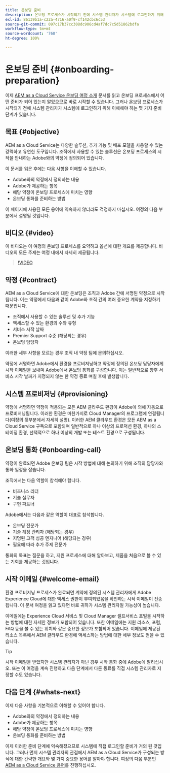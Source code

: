 ```yaml
---
title: 온보딩 준비
description: 온보딩 프로세스가 시작되기 전에 시스템 관리자가 시스템에 로그인하기 위해 이해해야 하는 몇 가지 준비 단계가 있습니다.
exl-id: 86139b1a-c22a-4716-a0f9-cf142cbc6c53
source-git-commit: 097c17b37cc308dc906cd4af7dc7c5d51862bdfa
workflow-type: tm+mt
source-wordcount: '768'
ht-degree: 100%

---
```


# 온보딩 준비 {#onboarding-preparation}

이제 [AEM as a Cloud Service 온보딩 여정 소개](overview.md) 문서를 읽고 온보딩 프로세스에서 어떤 준비가 되어 있는지 알았으므로 바로 시작할 수 있습니다. 그러나 온보딩 프로세스가 시작되기 전에 시스템 관리자가 시스템에 로그인하기 위해 이해해야 하는 몇 가지 준비 단계가 있습니다.

## 목표 {#objective}

AEM as a Cloud Service는 다양한 솔루션, 추가 기능 및 배포 모델을 사용할 수 있는 강력하고 유연한 도구입니다. 조직에서 사용할 수 있는 솔루션은 온보딩 프로세스의 시작을 안내하는 Adobe와의 약정에 정의되어 있습니다.

이 문서를 읽은 후에는 다음 사항을 이해할 수 있습니다.

* Adobe와의 약정에서 정의하는 내용
* Adobe가 제공하는 항목
* 해당 약정이 온보딩 프로세스에 미치는 영향
* 온보딩 통화를 준비하는 방법

이 페이지에 사용된 모든 용어에 익숙하지 않더라도 걱정하지 마십시오. 여정의 다음 부분에서 설명될 것입니다.

## 비디오 {#video}

이 비디오는 이 여정의 온보딩 프로세스를 요약하고 옵션에 대한 개요를 제공합니다. 비디오의 모든 주제는 여정 내에서 자세히 제공됩니다.

>[!VIDEO](https://video.tv.adobe.com/v/336959/?quality=12&learn=on)

## 약정 {#contract}

AEM as a Cloud Service에 대한 온보딩은 조직과 Adobe 간에 서명된 약정으로 시작됩니다. 이는 약정에서 다음과 같이 Adobe와 조직 간의 여러 중요한 계약을 지정하기 때문입니다.

* 조직에서 사용할 수 있는 솔루션 및 추가 기능
* 액세스할 수 있는 환경의 수와 유형
* 서비스 시작 날짜
* Premier Support 수준 (해당되는 경우)
* 온보딩 담당자

이러한 세부 사항을 모르는 경우 조직 내 약정 팀에 문의하십시오.

약정에 서명하면 Adobe에서 환경을 프로비저닝하고 약정에 정의된 온보딩 담당자에게 시작 이메일을 보내며 Adobe에서 온보딩 통화를 구성합니다. 이는 일반적으로 향후 서비스 시작 날짜가 지정되지 않는 한 약정 종료 며칠 후에 발생합니다.

## 시스템 프로비저닝 {#provisioning}

약정에 서명하면 약정이 적용되는 모든 AEM 클라우드 환경이 Adobe에 의해 자동으로 프로비저닝됩니다. 이러한 환경은 마찬가지로 Cloud Manager의 프로그램에 연결됩니다(여정의 뒷부분에서 자세히 설명). 이러한 AEM 클라우드 환경은 모든 AEM as a Cloud Service 구독으로 포함되며 일반적으로 하나 이상의 프로덕션 환경, 하나의 스테이징 환경, 선택적으로 하나 이상의 개발 또는 테스트 환경으로 구성됩니다.

## 온보딩 통화 {#onboarding-call}

약정이 완료되면 Adobe 온보딩 팀은 시작 방법에 대해 논의하기 위해 조직의 담당자와 통화 일정을 잡습니다.

조직에서는 다음 역할이 참석해야 합니다.

* 비즈니스 리더
* 기술 실무자
* 구현 파트너

Adobe에서는 다음과 같은 역할이 대표로 참석합니다.

* 온보딩 전문가
* 기술 계정 관리자 (해당되는 경우)
* 지명된 고객 성공 엔지니어 (해당되는 경우)
* 필요에 따라 추가 주제 전문가

통화의 목표는 질문을 하고, 지원 프로세스에 대해 알아보고, 제품을 처음으로 볼 수 있는 기회를 제공하는 것입니다.

## 시작 이메일 {#welcome-email}

환경 프로비저닝 프로세스가 완료되면 계약에 정의된 시스템 관리자에게 Adobe Experience Cloud에 대한 액세스 권한이 부여되었음을 확인하는 시작 이메일이 전송됩니다. 이 문서 여정을 읽고 있다면 바로 귀하가 시스템 관리자일 가능성이 높습니다.

이메일에는 Experience Cloud 서비스 및 Cloud Manager 셀프서비스 포털을 시작하는 방법에 대한 자세한 정보가 포함되어 있습니다. 또한 이메일에는 지원 리소스, 포럼, FAQ 등을 볼 수 있는 위치와 같은 중요한 정보가 포함되어 있습니다. 이메일에 제공된 리소스 목록에서 AEM 클라우드 환경에 액세스하는 방법에 대한 세부 정보도 얻을 수 있습니다.

>[!TIP]
>
>시작 이메일을 받았지만 시스템 관리자가 아닌 경우 시작 통화 중에 Adobe에 알리십시오. 또는 이 여정을 계속 진행하고 다음 단계에서 다른 동료를 직접 시스템 관리자로 지정할 수도 있습니다.

## 다음 단계 {#whats-next}

이제 다음 사항을 기본적으로 이해할 수 있어야 합니다.

* Adobe와의 약정에서 정의하는 내용
* Adobe가 제공하는 항목
* 해당 약정이 온보딩 프로세스에 미치는 영향
* 온보딩 통화를 준비하는 방법

이제 이러한 준비 단계에 익숙해졌으므로 시스템에 직접 로그인할 준비가 거의 된 것입니다. 그러나 먼저 시스템 관리자의 관점에서 AEM as a Cloud Service가 구성되는 방식에 대한 간략한 개요와 몇 가지 중요한 용어를 알아야 합니다. 여정의 다음 부분인 [AEM as a Cloud Service 용어](terminology.md)를 진행하십시오.
